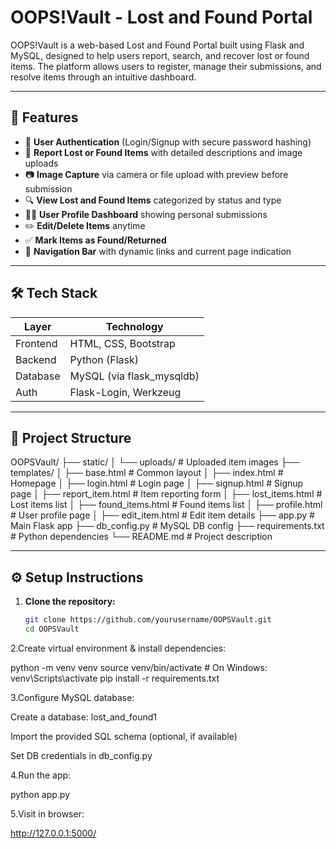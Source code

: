# OOPS!Vault - Lost and Found Portal

OOPS!Vault is a web-based Lost and Found Portal built using Flask and MySQL, designed to help users report, search, and recover lost or found items. The platform allows users to register, manage their submissions, and resolve items through an intuitive dashboard.

---

## 🌟 Features

- 🔐 **User Authentication** (Login/Signup with secure password hashing)
- 🧾 **Report Lost or Found Items** with detailed descriptions and image uploads
- 📷 **Image Capture** via camera or file upload with preview before submission
- 🔍 **View Lost and Found Items** categorized by status and type
- 🧑‍💼 **User Profile Dashboard** showing personal submissions
- ✏️ **Edit/Delete Items** anytime
- ✅ **Mark Items as Found/Returned**
- 🧭 **Navigation Bar** with dynamic links and current page indication

---

## 🛠️ Tech Stack

| Layer        | Technology             |
|--------------|------------------------|
| Frontend     | HTML, CSS, Bootstrap   |
| Backend      | Python (Flask)         |
| Database     | MySQL (via flask_mysqldb) |
| Auth         | Flask-Login, Werkzeug  |

---

## 📁 Project Structure

OOPSVault/
├── static/
│ └── uploads/ # Uploaded item images
├── templates/
│ ├── base.html # Common layout
│ ├── index.html # Homepage
│ ├── login.html # Login page
│ ├── signup.html # Signup page
│ ├── report_item.html # Item reporting form
│ ├── lost_items.html # Lost items list
│ ├── found_items.html # Found items list
│ ├── profile.html # User profile page
│ ├── edit_item.html # Edit item details
├── app.py # Main Flask app
├── db_config.py # MySQL DB config
├── requirements.txt # Python dependencies
└── README.md # Project description


---

## ⚙️ Setup Instructions

1. **Clone the repository:**
   ```bash
   git clone https://github.com/yourusername/OOPSVault.git
   cd OOPSVault

2.Create virtual environment & install dependencies:

  python -m venv venv
  source venv/bin/activate  # On Windows: venv\Scripts\activate
  pip install -r requirements.txt

3.Configure MySQL database:

Create a database: lost_and_found1

Import the provided SQL schema (optional, if available)

Set DB credentials in db_config.py

4.Run the app:

python app.py

5.Visit in browser:

http://127.0.0.1:5000/


